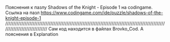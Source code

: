 Пояснения к пазлу Shadows of the Knight - Episode 1 на codingame. Ссылка на пазл https://www.codingame.com/ide/puzzle/shadows-of-the-knight-episode-1
/////////////////////////////////////////////////////////////////////////////////////////////////////////////////////////////
Cам код находится в файлах Brovko_Cod. А пояснения в Explanation

